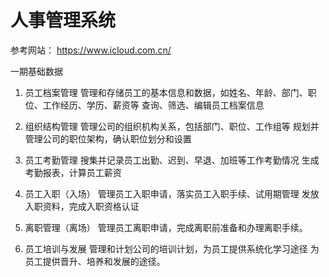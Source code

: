 # 人事管理系统

参考网站： https://www.icloud.com.cn/

一期基础数据
1. 员工档案管理
  管理和存储员工的基本信息和数据，如姓名、年龄、部门、职位、工作经历、学历、薪资等 
  查询、筛选、编辑员工档案信息 

2. 组织结构管理
  管理公司的组织机构关系，包括部门、职位、工作组等 
  规划并管理公司的职位架构，确认职位划分和设置 

3. 员工考勤管理
  搜集并记录员工出勤、迟到、早退、加班等工作考勤情况 
  生成考勤报表，计算员工薪资 

4. 员工入职（入场）
  管理员工入职申请，落实员工入职手续、试用期管理 
  发放入职资料，完成入职资格认证 

5. 离职管理（离场）
  管理员工离职申请，完成离职前准备和办理离职手续。 

6. 员工培训与发展
  管理和计划公司的培训计划，为员工提供系统化学习途径 
  为员工提供晋升、培养和发展的途径。
